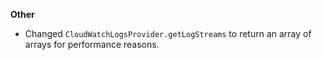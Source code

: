 **Other**

* Changed `CloudWatchLogsProvider.getLogStreams` to return an array of arrays for performance reasons.